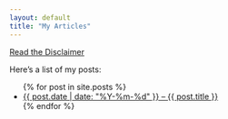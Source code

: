 ```yaml
---
layout: default
title: "My Articles"
---
```


<p style="margin-bottom:1em;">
  <a href="https://ustinvaskin.github.io/disclaimer-blog/" target="_blank" rel="noopener">
    Read the Disclaimer
  </a>
</p>

Here’s a list of my posts:

<ul>
  {% for post in site.posts %}
    <li>
      <a href="{{ post.url | relative_url }}">
        {{ post.date | date: "%Y-%m-%d" }} – {{ post.title }}
      </a>
    </li>
  {% endfor %}
</ul>
